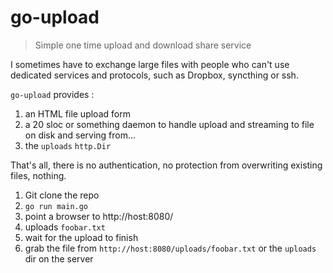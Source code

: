 # go-upload

> Simple one time upload and download share service

I sometimes have to exchange large files with people who can't use dedicated
services and protocols, such as Dropbox, syncthing or ssh.

`go-upload` provides :

1. an HTML file upload form
2. a 20 sloc or something daemon to handle upload and streaming to file on disk
   and serving from...
3. the `uploads` `http.Dir`

That's all, there is no authentication, no protection from overwriting existing
files, nothing.

1. Git clone the repo
2. `go run main.go`
3. point a browser to http://host:8080/
4. uploads `foobar.txt`
5. wait for the upload to finish
6. grab the file from `http://host:8080/uploads/foobar.txt` or the `uploads`
   dir on the server
